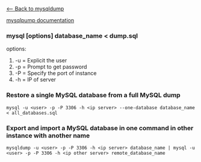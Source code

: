 [<-- Back to mysqldump](https://github.com/mtemporim/Databases/tree/main/MySQL/mysqldump)

[mysqlpump documentation](https://dev.mysql.com/doc/refman/8.0/en/mysqlpump.html)

### mysql [options] database_name < dump.sql

options: 
1. -u = Explicit the user
1. -p = Prompt to get password 
1. -P = Specify the port of instance 
1. -h = IP of server  

### Restore a single MySQL database from a full MySQL dump 
`mysql -u <user> -p -P 3306 -h <ip server> --one-database database_name < all_databases.sql`

### Export and import a MySQL database in one command in other instance with another name 
`mysqldump -u <user> -p -P 3306 -h <ip server> database_name | mysql -u <user> -p -P 3306 -h <ip other server> remote_database_name`

